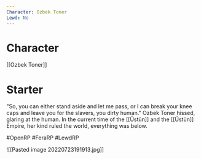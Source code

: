 ```yaml
---
Character: Ozbek Toner
Lewd: No
---
```

# Character
[[Ozbek Toner]]

# Starter
"So, you can either stand aside and let me pass, or I can break your knee caps and leave you for the slavers, you dirty human."  Ozbek Toner hissed, glaring at the human. In the current time of the [[Üstün]] and the [[Üstün]] Empire, her kind ruled the world, everything was below.

#OpenRP #FeraRP #LewdRP 

![[Pasted image 20220723191913.jpg]]